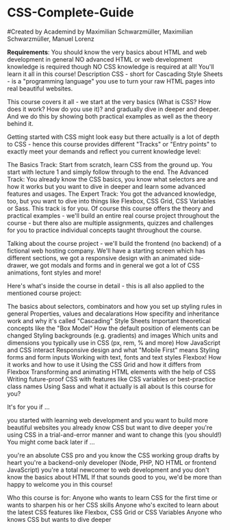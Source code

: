 # CSS-Complete-Guide
#Created by Academind by Maximilian Schwarzmüller, Maximilian Schwarzmüller, Manuel Lorenz

<strong>Requirements</strong>:
You should know the very basics about HTML and web development in general
NO advanced HTML or web development knowledge is required though
NO CSS knowledge is required at all! You'll learn it all in this course!
Description
CSS - short for Cascading Style Sheets - is a "programming language" you use to turn your raw HTML pages into real beautiful websites.

This course covers it all - we start at the very basics (What is CSS? How does it work? How do you use it)? and gradually dive in deeper and deeper. And we do this by showing both practical examples as well as the theory behind it.

Getting started with CSS might look easy but there actually is a lot of depth to CSS - hence this course provides different "Tracks" or "Entry points" to exactly meet your demands and reflect you current knowledge level:

The Basics Track: Start from scratch, learn CSS from the ground up. You start with lecture 1 and simply follow through to the end.
The Advanced Track: You already know the CSS basics, you know what selectors are and how it works but you want to dive in deeper and learn some advanced features and usages.
The Expert Track: You got the advanced knowledge, too, but you want to dive into things like Flexbox, CSS Grid, CSS Variables or Sass. This track is for you.
Of course this course offers the theory and practical examples - we'll build an entire real course project throughout the course - but there also are multiple assignments, quizzes and challenges for you to practice individual concepts taught throughout the course.

Talking about the course project - we'll build the frontend (no backend) of a fictional web hosting company. We'll have a starting screen which has different sections, we got a responsive design with an animated side-drawer, we got modals and forms and in general we got a lot of CSS animations, font styles and more!

Here's what's inside the course in detail - this is all also applied to the mentioned course project:

The basics about selectors, combinators and how you set up styling rules in general
Properties, values and decalarations
How specifity and inheritance work and why it's called "Cascading" Style Sheets
Important theoretical concepts like the "Box Model"
How the default position of elements can be changed
Styling backgrounds (e.g. gradients) and images
Which units and dimensions you typically use in CSS (px, rem, % and more)
How JavaScript and CSS interact
Responsive design and what "Mobile First" means
Styling forms and form inputs
Working with text, fonts and text styles
Flexbox! How it works and how to use it
Using the CSS Grid and how it differs from Flexbox
Transforming and animating HTML elements with the help of CSS
Writing future-proof CSS with features like CSS variables or best-practice class names
Using Sass and what it actually is all about
Is this course for you?

It's for you if ...

you started with learning web development and you want to build more beautiful websites
you already know CSS but want to dive deeper
you're using CSS in a trial-and-error manner and want to change this (you should!)
You might come back later if ...

you're an absolute CSS pro and you know the CSS working group drafts by heart
you're a backend-only developer (Node, PHP, NO HTML or frontend JavaScript)
you're a total newcomer to web development and you don't know the basics about HTML
If that sounds good to you, we'd be more than happy to welcome you in this course!

Who this course is for:
Anyone who wants to learn CSS for the first time or wants to sharpen his or her CSS skills
Anyone who's excited to learn about the latest CSS features like Flexbox, CSS Grid or CSS Variables
Anyone who knows CSS but wants to dive deeper
